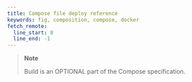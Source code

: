 ```yaml
---
title: Compose file deploy reference
keywords: fig, composition, compose, docker
fetch_remote:
  line_start: 8
  line_end: -1
---
```


>**Note**
>
>Build is an OPTIONAL part of the Compose specification.
